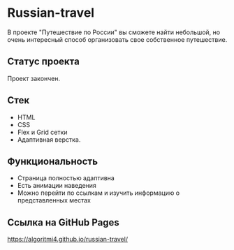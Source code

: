 # Russian-travel
В проекте "Путешествие по России" вы сможете найти небольшой, но очень интересный способ организовать свое собственное путешествие.

## Статус проекта
Проект закончен.

## Стек
- HTML
- CSS
- Flex и Grid сетки
- Адаптивная верстка.

## Функциональность
- Страница полностью адаптивна
- Есть анимации наведения
- Можно перейти по ссылкам и изучить информацию о представленных местах

## Ссылка на GitHub Pages
https://algoritmi4.github.io/russian-travel/
